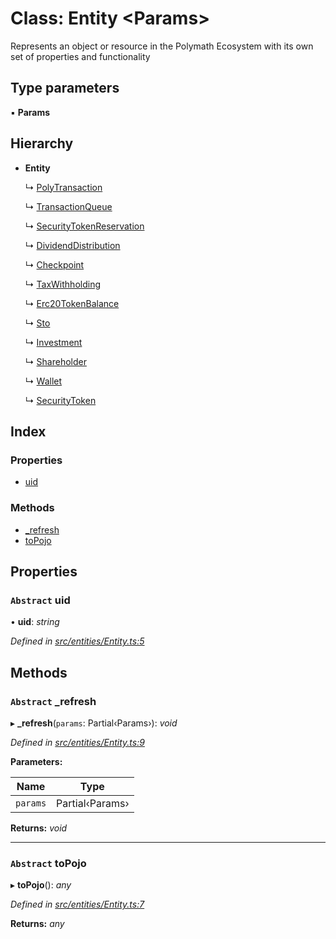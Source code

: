 # Class: Entity <**Params**>

Represents an object or resource in the Polymath Ecosystem with its own set of properties and functionality

## Type parameters

▪ **Params**

## Hierarchy

- **Entity**

  ↳ [PolyTransaction](_entities_polytransaction_.polytransaction.md)

  ↳ [TransactionQueue](_entities_transactionqueue_.transactionqueue.md)

  ↳ [SecurityTokenReservation](_entities_securitytokenreservation_.securitytokenreservation.md)

  ↳ [DividendDistribution](_entities_dividenddistribution_.dividenddistribution.md)

  ↳ [Checkpoint](_entities_checkpoint_.checkpoint.md)

  ↳ [TaxWithholding](_entities_taxwithholding_.taxwithholding.md)

  ↳ [Erc20TokenBalance](_entities_erc20tokenbalance_.erc20tokenbalance.md)

  ↳ [Sto](_entities_sto_.sto.md)

  ↳ [Investment](_entities_investment_.investment.md)

  ↳ [Shareholder](_entities_shareholder_.shareholder.md)

  ↳ [Wallet](_entities_wallet_.wallet.md)

  ↳ [SecurityToken](_entities_securitytoken_securitytoken_.securitytoken.md)

## Index

### Properties

- [uid](_entities_entity_.entity.md#abstract-uid)

### Methods

- [\_refresh](_entities_entity_.entity.md#abstract-_refresh)
- [toPojo](_entities_entity_.entity.md#abstract-topojo)

## Properties

### `Abstract` uid

• **uid**: _string_

_Defined in [src/entities/Entity.ts:5](https://github.com/PolymathNetwork/polymath-sdk/blob/a1cd5e3/src/entities/Entity.ts#L5)_

## Methods

### `Abstract` \_refresh

▸ **\_refresh**(`params`: Partial‹Params›): _void_

_Defined in [src/entities/Entity.ts:9](https://github.com/PolymathNetwork/polymath-sdk/blob/a1cd5e3/src/entities/Entity.ts#L9)_

**Parameters:**

| Name     | Type            |
| -------- | --------------- |
| `params` | Partial‹Params› |

**Returns:** _void_

---

### `Abstract` toPojo

▸ **toPojo**(): _any_

_Defined in [src/entities/Entity.ts:7](https://github.com/PolymathNetwork/polymath-sdk/blob/a1cd5e3/src/entities/Entity.ts#L7)_

**Returns:** _any_
